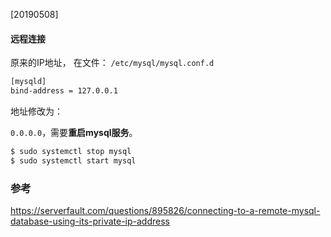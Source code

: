 [20190508]

#### 远程连接

原来的IP地址，
在文件：
`/etc/mysql/mysql.conf.d`

```bash
[mysqld]
bind-address = 127.0.0.1
```

地址修改为：

`0.0.0.0`，需要**重启mysql服务**。

```bash
$ sudo systemctl stop mysql
$ sudo systemctl start mysql
```

### 参考

https://serverfault.com/questions/895826/connecting-to-a-remote-mysql-database-using-its-private-ip-address
